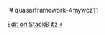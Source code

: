 `# quasarframework-4mywcz11

[Edit on StackBlitz ⚡️](https://stackblitz.com/edit/quasarframework-arh7ur)